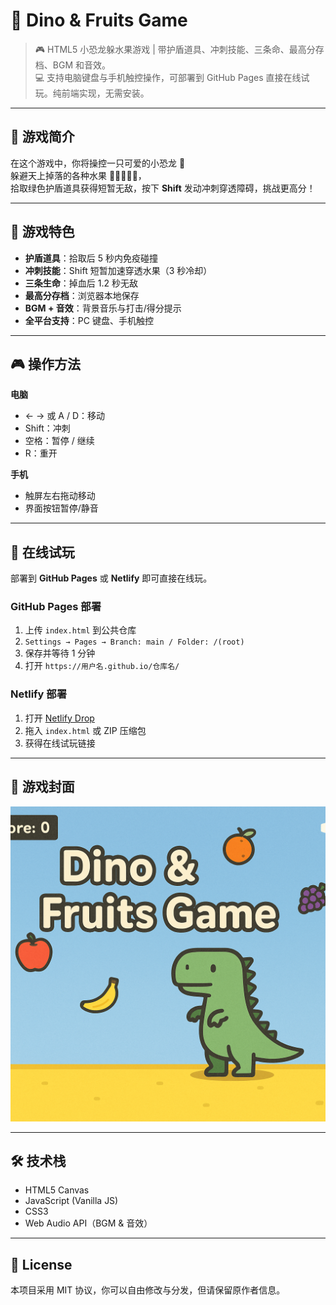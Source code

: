 # 🦖 Dino & Fruits Game

> 🎮 HTML5 小恐龙躲水果游戏 | 带护盾道具、冲刺技能、三条命、最高分存档、BGM 和音效。  
> 💻 支持电脑键盘与手机触控操作，可部署到 GitHub Pages 直接在线试玩。纯前端实现，无需安装。

---

## 📌 游戏简介
在这个游戏中，你将操控一只可爱的小恐龙 🦖  
躲避天上掉落的各种水果 🍎🍌🍊🍇🍉，  
拾取绿色护盾道具获得短暂无敌，按下 **Shift** 发动冲刺穿透障碍，挑战更高分！

---

## 🎯 游戏特色
- **护盾道具**：拾取后 5 秒内免疫碰撞
- **冲刺技能**：Shift 短暂加速穿透水果（3 秒冷却）
- **三条生命**：掉血后 1.2 秒无敌
- **最高分存档**：浏览器本地保存
- **BGM + 音效**：背景音乐与打击/得分提示
- **全平台支持**：PC 键盘、手机触控

---

## 🎮 操作方法
**电脑**
- ← → 或 A / D：移动
- Shift：冲刺
- 空格：暂停 / 继续
- R：重开

**手机**
- 触屏左右拖动移动
- 界面按钮暂停/静音

---

## 🚀 在线试玩
部署到 **GitHub Pages** 或 **Netlify** 即可直接在线玩。

### GitHub Pages 部署
1. 上传 `index.html` 到公共仓库
2. `Settings → Pages → Branch: main / Folder: /(root)`
3. 保存并等待 1 分钟
4. 打开 `https://用户名.github.io/仓库名/`

### Netlify 部署
1. 打开 [Netlify Drop](https://app.netlify.com/drop)
2. 拖入 `index.html` 或 ZIP 压缩包
3. 获得在线试玩链接

---

## 📸 游戏封面
![Game Cover](834B9316-38B9-4A3D-869F-AA0B02492248.png)

---

## 🛠 技术栈
- HTML5 Canvas
- JavaScript (Vanilla JS)
- CSS3
- Web Audio API（BGM & 音效）

---

## 📄 License
本项目采用 MIT 协议，你可以自由修改与分发，但请保留原作者信息。

